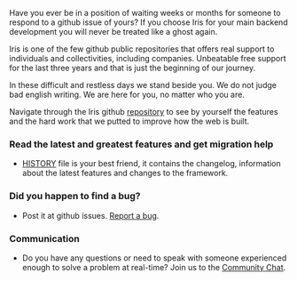 Have you ever be in a position of waiting weeks or months for someone to respond to a github issue of yours?
If you choose Iris for your main backend development you will never be treated like a ghost again.

Iris is one of the few github public repositories that offers real support to individuals and collectivities, including companies.
Unbeatable free support for the last three years and that is just the beginning of our journey.

In these difficult and restless days we stand beside you. We do not judge bad english writing.
We are here for you, no matter who you are.

Navigate through the Iris github [repository](https://github.com/kataras/iris) to see by yourself the features and the hard work that we putted to improve how the web is built.

### Read the latest and greatest features and get migration help
* [HISTORY](https://github.com/kataras/iris/blob/master/HISTORY.md) file is your best friend, it contains the changelog, information about the latest features and changes to the framework.

### Did you happen to find a bug?
* Post it at github issues. [Report a bug](https://github.com/kataras/iris/issues).

### Communication
* Do you have any questions or need to speak with someone experienced enough to solve a problem at real-time? Join us to the [Community Chat](https://chat.iris-go.com).